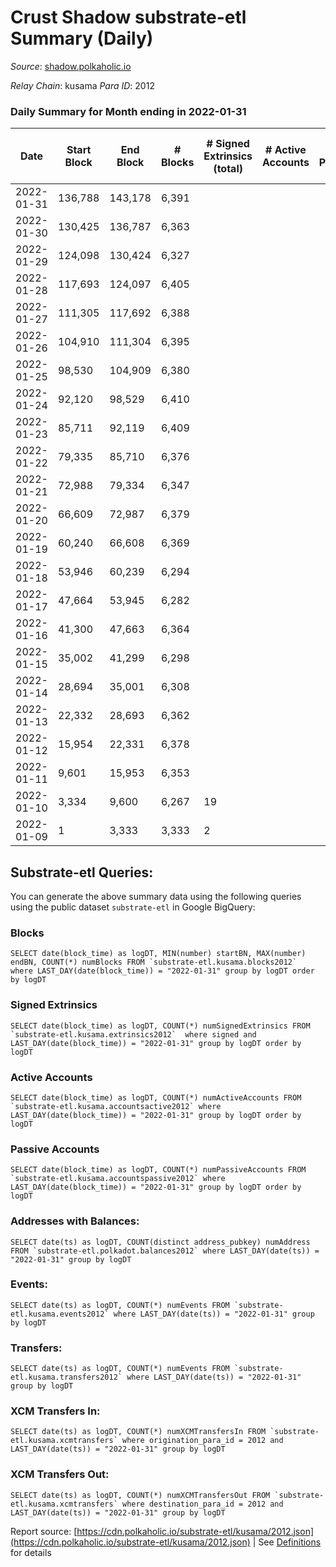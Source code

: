 # Crust Shadow substrate-etl Summary (Daily)

_Source_: [shadow.polkaholic.io](https://shadow.polkaholic.io)

*Relay Chain*: kusama
*Para ID*: 2012



### Daily Summary for Month ending in 2022-01-31


| Date | Start Block | End Block | # Blocks | # Signed Extrinsics (total) | # Active Accounts | # Passive | # New | # Addresses with Balances | # Events | # Transfers | # XCM Transfers In | # XCM Transfers Out | Issues | 
| ---- | ----------- | --------- | -------- | --------------------------- | ----------------- | --------- | ----- | ------------------------- | -------- | ----------- | ------------------ | ------------------- | ------ |
| 2022-01-31 | 136,788 | 143,178 | 6,391 |  |  |  |  | 9 | 12,784 |   |   |   |  |
| 2022-01-30 | 130,425 | 136,787 | 6,363 |  |  |  |  | 9 | 12,727 |   |   |   |  |
| 2022-01-29 | 124,098 | 130,424 | 6,327 |  |  |  |  | 9 | 12,656 |   |   |   |  |
| 2022-01-28 | 117,693 | 124,097 | 6,405 |  |  |  |  | 9 | 12,812 |   |   |   |  |
| 2022-01-27 | 111,305 | 117,692 | 6,388 |  |  |  |  | 9 | 12,778 |   |   |   |  |
| 2022-01-26 | 104,910 | 111,304 | 6,395 |  |  |  |  | 9 | 12,791 |   |   |   |  |
| 2022-01-25 | 98,530 | 104,909 | 6,380 |  |  |  |  | 9 | 12,762 |   |   |   |  |
| 2022-01-24 | 92,120 | 98,529 | 6,410 |  |  |  |  | 9 | 12,822 |   |   |   |  |
| 2022-01-23 | 85,711 | 92,119 | 6,409 |  |  |  |  | 9 | 12,820 |   |   |   |  |
| 2022-01-22 | 79,335 | 85,710 | 6,376 |  |  |  |  | 9 | 12,753 |   |   |   |  |
| 2022-01-21 | 72,988 | 79,334 | 6,347 |  |  |  |  | 9 | 12,696 |   |   |   |  |
| 2022-01-20 | 66,609 | 72,987 | 6,379 |  |  |  |  | 9 | 12,760 |   |   |   |  |
| 2022-01-19 | 60,240 | 66,608 | 6,369 |  |  |  |  | 9 | 12,740 |   |   |   |  |
| 2022-01-18 | 53,946 | 60,239 | 6,294 |  |  |  |  | 9 | 12,590 |   |   |   |  |
| 2022-01-17 | 47,664 | 53,945 | 6,282 |  |  |  |  | 9 | 12,565 |   |   |   |  |
| 2022-01-16 | 41,300 | 47,663 | 6,364 |  |  |  |  | 9 | 12,730 |   |   |   |  |
| 2022-01-15 | 35,002 | 41,299 | 6,298 |  |  |  |  | 9 | 12,598 |   |   |   |  |
| 2022-01-14 | 28,694 | 35,001 | 6,308 |  |  |  |  | 9 | 12,618 |   |   |   |  |
| 2022-01-13 | 22,332 | 28,693 | 6,362 |  |  |  |  | 9 | 12,725 |   |   |   |  |
| 2022-01-12 | 15,954 | 22,331 | 6,378 |  |  |  |  | 9 | 12,758 |   |   |   |  |
| 2022-01-11 | 9,601 | 15,953 | 6,353 |  |  |  |  | 9 | 12,708 |   |   |   |  |
| 2022-01-10 | 3,334 | 9,600 | 6,267 | 19 |  |  |  | 9 | 12,606 |   |   |   |  |
| 2022-01-09 | 1 | 3,333 | 3,333 | 2 |  |  |  | 21 | 6,672 | 1  |   |   |  |

## Substrate-etl Queries:
You can generate the above summary data using the following queries using the public dataset `substrate-etl` in Google BigQuery:


### Blocks
```
SELECT date(block_time) as logDT, MIN(number) startBN, MAX(number) endBN, COUNT(*) numBlocks FROM `substrate-etl.kusama.blocks2012`  where LAST_DAY(date(block_time)) = "2022-01-31" group by logDT order by logDT
```


### Signed Extrinsics
```
SELECT date(block_time) as logDT, COUNT(*) numSignedExtrinsics FROM `substrate-etl.kusama.extrinsics2012`  where signed and LAST_DAY(date(block_time)) = "2022-01-31" group by logDT order by logDT
```


### Active Accounts
```
SELECT date(block_time) as logDT, COUNT(*) numActiveAccounts FROM `substrate-etl.kusama.accountsactive2012` where LAST_DAY(date(block_time)) = "2022-01-31" group by logDT order by logDT
```


### Passive Accounts
```
SELECT date(block_time) as logDT, COUNT(*) numPassiveAccounts FROM `substrate-etl.kusama.accountspassive2012` where LAST_DAY(date(block_time)) = "2022-01-31" group by logDT order by logDT
```


### Addresses with Balances:
```
SELECT date(ts) as logDT, COUNT(distinct address_pubkey) numAddress FROM `substrate-etl.polkadot.balances2012` where LAST_DAY(date(ts)) = "2022-01-31" group by logDT
```


### Events:
```
SELECT date(ts) as logDT, COUNT(*) numEvents FROM `substrate-etl.kusama.events2012` where LAST_DAY(date(ts)) = "2022-01-31" group by logDT
```


### Transfers:
```
SELECT date(ts) as logDT, COUNT(*) numEvents FROM `substrate-etl.kusama.transfers2012` where LAST_DAY(date(ts)) = "2022-01-31" group by logDT
```


### XCM Transfers In:
```
SELECT date(ts) as logDT, COUNT(*) numXCMTransfersIn FROM `substrate-etl.kusama.xcmtransfers` where origination_para_id = 2012 and LAST_DAY(date(ts)) = "2022-01-31" group by logDT
```


### XCM Transfers Out:
```
SELECT date(ts) as logDT, COUNT(*) numXCMTransfersOut FROM `substrate-etl.kusama.xcmtransfers` where destination_para_id = 2012 and LAST_DAY(date(ts)) = "2022-01-31" group by logDT
```



Report source: [https://cdn.polkaholic.io/substrate-etl/kusama/2012.json](https://cdn.polkaholic.io/substrate-etl/kusama/2012.json) | See [Definitions](/DEFINITIONS.md) for details
